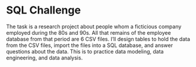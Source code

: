 # SQL Challenge
The task is a research project about people whom a ficticious company employed during the 80s and 90s. All that remains of the employee database from that period are 6 CSV files. I’ll design tables to hold the data from the CSV files, import the files into a SQL database, and answer questions about the data. This is to practice data modeling, data engineering, and data analysis.
